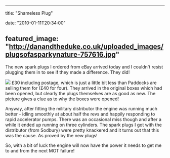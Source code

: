 
---
title: "Shameless Plug"

date: "2010-01-11T20:34:00"

featured_image: "http://danandtheduke.co.uk/uploaded_images/plugsofasparkynature-757616.jpg"
---


The new spark plugs I ordered from eBay arrived today and I couldn't resist plugging them in to see if they made a difference.  They did!

<a href="http://danandtheduke.co.uk/uploaded_images/plugsofasparkynature-757616.jpg"><img src="http://danandtheduke.co.uk/uploaded_images/plugsofasparkynature-757614.jpg"/></a>
£30 including postage, which is just a little bit less than Paddocks are selling them for (£40 for four).  They arrived in the original boxes which had been opened, but clearly the plugs themselves are as good as new.  The <span>picture</span> gives a clue as to why the boxes were opened!

Anyway, after fitting the military distributor the engine was running much better - idling smoothly at about half the revs and happily responding to rapid accelerator pumps.  There was an occasional miss though and after a while it ended up running on three cylinders.  The spark plugs I got with the distributor (from <span>Sodbury</span>) were pretty knackered and it turns out that this was the cause.  As proved by the new plugs!

So, with a bit of luck the engine will now have the power it needs to get me to and from the next MOT failure!